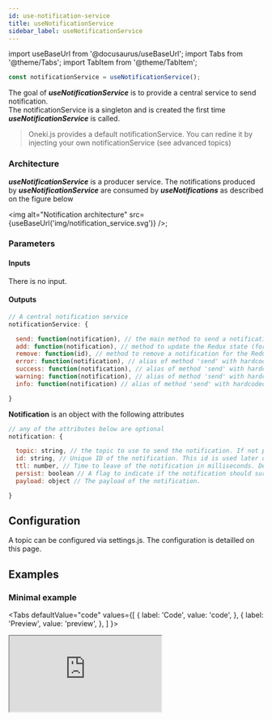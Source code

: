 ```yaml
---
id: use-notification-service
title: useNotificationService
sidebar_label: useNotificationService
---
```

import useBaseUrl from '@docusaurus/useBaseUrl';
import Tabs from '@theme/Tabs';
import TabItem from '@theme/TabItem';

```javascript
const notificationService = useNotificationService();
```
The goal of ***useNotificationService*** is to provide a central service to send notification.<br/>
The notificationService is a singleton and is created the first time ***useNotificationService*** is called.
> Oneki.js provides a default notificationService. You can redine it by injecting your own notificationService (see advanced topics)

### Architecture
***useNotificationService*** is a producer service. The notifications produced by ***useNotificationService*** are consumed by ***useNotifications*** as described on the figure below

<img alt="Notification architecture" src={useBaseUrl('img/notification_service.svg')} />;

### Parameters
#### Inputs
There is no input.
#### Outputs
```javascript
// A central notification service
notificationService: {

  send: function(notification), // the main method to send a notification
  add: function(notification), // method to update the Redux state (for internal usage normally)
  remove: function(id), // method to remove a notification for the Redux state
  error: function(notification), // alias of method 'send' with hardcoded topic=error
  success: function(notification), // alias of method 'send' with hardcoded topic=success
  warning: function(notification), // alias of method 'send' with hardcoded topic=warning
  info: function(notification) // alias of method 'send' with hardcoded topic=info

}
```
**Notification** is an object with the following attributes
```javascript
// any of the attributes below are optional
notification: {

  topic: string, // the topic to use to send the notification. If not present, topic=default
  id: string, // Unique ID of the notification. This id is used later on to remove the notification from the Redux state. If no ID is provided, the service will autogenerated one.
  ttl: number, // Time to leave of the notification in milliseconds. Default value=0 (means no expiration)
  persist: boolean // A flag to indicate if the notification should survive after a route change. Default value=true
  payload: object // The payload of the notification.

}
```
## Configuration
A topic can be configured via settings.js. The configuration is detailled on this page.

## Examples
### Minimal example
<Tabs
  defaultValue="code"
  values={[
    { label: 'Code', value: 'code', },
    { label: 'Preview', value: 'preview', },
  ]
}>

<TabItem value="code">
  <iframe
    src="https://codesandbox.io/embed/use-notification-service-tswy1?fontsize=14&hidenavigation=1&module=%2Fsrc%2FNotification.js&theme=dark&view=editor"
    style={{width:'100%', height:'1500px', border:0, bordeRadius: '4px', overflow:'hidden'}}
    title="onekijs-basic-app"
    allow="geolocation; microphone; camera; midi; vr; accelerometer; gyroscope; payment; ambient-light-sensor; encrypted-media; usb"
    sandbox="allow-modals allow-forms allow-popups allow-scripts allow-same-origin" />
</TabItem>
<TabItem value="preview">
  <iframe
    src="https://codesandbox.io/embed/use-notification-service-tswy1?fontsize=14&hidenavigation=1&module=%2Fsrc%2FNotification.js&theme=dark&view=preview"
    style={{width:'100%', height:'1500px', border:0, bordeRadius: '4px', overflow:'hidden'}}
    title="onekijs-basic-app"
    allow="geolocation; microphone; camera; midi; vr; accelerometer; gyroscope; payment; ambient-light-sensor; encrypted-media; usb"
    sandbox="allow-modals allow-forms allow-popups allow-scripts allow-same-origin" />
</TabItem>
</Tabs>